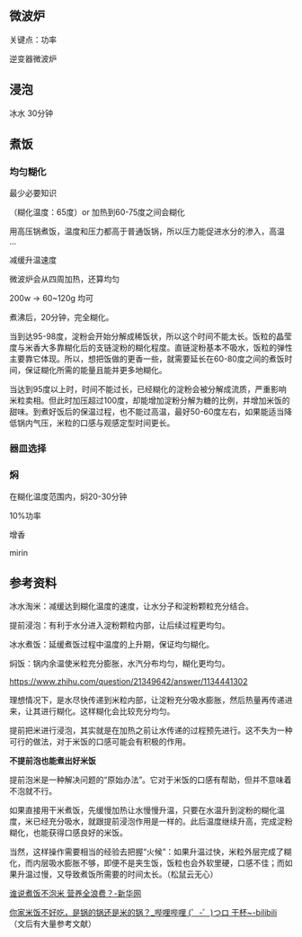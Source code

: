 ## 微波炉
关键点：功率

逆变器微波炉

## 浸泡
冰水 30分钟
## 煮饭
### 均匀糊化
最少必要知识 

（糊化温度：65度）or 加热到60-75度之间会糊化

用高压锅煮饭，温度和压力都高于普通饭锅，所以压力能促进水分的渗入，高温 ...

减缓升温速度

微波炉会从四周加热，还算均匀

200w -> 60~120g 均可

煮沸后，20分钟，完全糊化。


当到达95-98度，淀粉会开始分解成稀饭状，所以这个时间不能太长。饭粒的晶莹度与米香大多靠糊化后的支链淀粉的糊化程度。直链淀粉基本不吸水，饭粒的弹性主要靠它体现。所以，想把饭做的更香一些，就需要延长在60-80度之间的煮饭时间，保证糊化所需的能量且能并更多地糊化。

当达到95度以上时，时间不能过长，已经糊化的淀粉会被分解成流质，严重影响米粒卖相。但此时加压超过100度，却能增加淀粉分解为糖的比例，并增加米饭的甜味。到煮好饭后的保温过程，也不能过高温，最好50-60度左右，如果能适当降低锅内气压，米粒的口感与观感定型时间更长。

### 器皿选择

### 焖

在糊化温度范围内，焖20-30分钟

10%功率

增香

mirin

## 参考资料
冰水淘米：减缓达到糊化温度的速度，让水分子和淀粉颗粒充分结合。

提前浸泡：有利于水分进入淀粉颗粒内部，让后续过程更均匀。 

冰水煮饭：延缓煮饭过程中温度的上升期，保证均匀糊化。 

焖饭：锅内余温使米粒充分膨胀，水汽分布均匀，糊化更均匀。

https://www.zhihu.com/question/21349642/answer/1134441302

理想情况下，是水尽快传递到米粒内部，让淀粉充分吸水膨胀，然后热量再传递进来，让其进行糊化。这样糊化会比较充分均匀。

提前把米进行浸泡，其实就是在加热之前让水传递的过程预先进行。这不失为一种可行的做法，对于米饭的口感可能会有积极的作用。

**不提前泡也能煮出好米饭**

提前泡米是一种解决问题的“原始办法”。它对于米饭的口感有帮助，但并不意味着不泡就不行。

如果直接用干米煮饭，先缓慢加热让水慢慢升温，只要在水温升到淀粉的糊化温度，米已经充分吸水，就跟提前浸泡作用是一样的。此后温度继续升高，完成淀粉糊化，也能获得口感良好的米饭。

当然，这样操作需要相当的经验去把握“火候”：如果升温过快，米粒外层完成了糊化，而内层吸水膨胀不够，即便不是夹生饭，饭粒也会外软里硬，口感不佳；而如果升温过慢，又导致煮饭所需要的时间太长。（松鼠云无心）

[谁说煮饭不泡米 营养全浪费？-新华网](http://m.xinhuanet.com/food/2018-10/17/c_1123569955.htm)

[你家米饭不好吃，是锅的锅还是米的锅？_哔哩哔哩 (゜-゜)つロ 干杯~-bilibili](https://www.bilibili.com/video/BV1xy4y167cv?from=search&seid=45845820686882200) （文后有大量参考文献）
